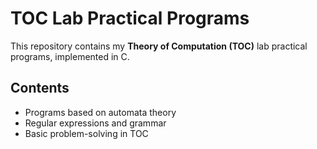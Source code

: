 # TOC Lab Practical Programs

This repository contains my **Theory of Computation (TOC)** lab practical programs, implemented in C.

## Contents
- Programs based on automata theory
- Regular expressions and grammar
- Basic problem-solving in TOC
